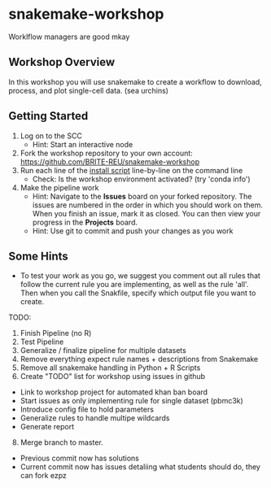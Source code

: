# snakemake-workshop
Worklflow managers are good mkay

## Workshop Overview
In this workshop you will use snakemake to create a workflow to download, process, and plot single-cell data. (sea urchins)

## Getting Started
1. Log on to the SCC
    - Hint: Start an interactive node
2. Fork the workshop repository to your own account: <https://github.com/BRITE-REU/snakemake-workshop>
3. Run each line of the [install script](install.sh) line-by-line on the command line
    - Check: Is the workshop environment activated? (try 'conda info')
4. Make the pipeline work
    - Hint: Navigate to the **Issues** board on your forked repository. The issues are numbered in the order in which you should work on them. When you finish an issue, mark it as closed. You can then view your progress in the **Projects** board.
    - Hint: Use git to commit and push your changes as you work

## Some Hints
- To test your work as you go, we suggest you comment out all rules that follow the current rule you are implementing, as well as the rule 'all'. Then when you call the Snakfile, specify which output file you want to create. 

TODO:

1. Finish Pipeline (no R)
2. Test Pipeline
3. Generalize / finalize pipeline for multiple datasets
5. Remove everything expect rule names + descriptions from Snakemake
6. Remove all snakemake handling in Python + R Scripts
7. Create "TODO" list for workshop using issues in github
  - Link to workshop project for automated khan ban board
  - Start issues as only implementing rule for single dataset (pbmc3k)
  - Introduce config file to hold parameters
  - Generalize rules to handle multipe wildcards
  - Generate report 
8. Merge branch to master. 
  - Previous commit now has solutions
  - Current commit now has issues detaliing what students should do, they can fork ezpz
